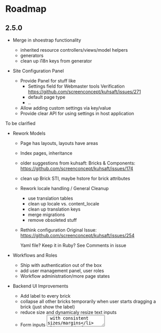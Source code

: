 # Roadmap

## 2.5.0

  - Merge in shoestrap functionality
    - inherited resource controllers/views/model helpers
    - generators
    - clean up i18n keys from generator

  - Site Configuration Panel
    - Provide Panel for stuff like
      - Settings field for Webmaster tools Verification
        https://github.com/screenconcept/kuhsaft/issues/271
      - default page type
      - ..
    - Allow adding custom settings via key/value
    - Provide clear API for using settings in host application

To be clarified

  - Rework Models
    - Page has layouts, layouts have areas
    - Index pages, inheritance
    - older suggestions from kuhsaft:
      Bricks & Components: https://github.com/screenconcept/kuhsaft/issues/174
    - clean up Brick STI, maybe hstore for brick attributes
    - Rework locale handling / General Cleanup
      - use translation tables
      - clean up locale vs. content_locale
      - clean up translation keys
      - merge migrations
      - remove obsoleted stuff

    - Rethink configuration
      Original Issue:
      https://github.com/screenconcept/kuhsaft/issues/254

      Yaml file? Keep it in Ruby? See Comments in issue

  - Workflows and Roles
    - Ship with authentication out of the box
    - add user management panel, user roles
    - Workflow administration/more page states

  - Backend UI Improvements
    - Add label to every brick
    - collapse all other bricks temporarily when user starts
      dragging a brick (just show the label)
    - reduce size and dynamicaly resize text inputs
    - Form inputs <textarea> with consistent sizes/margins
    - Get rid of bootstrap? Foundation? Bourbon?
    - Submit all bricks with remote true

  - Provide a rock-solid installer

  - Qbrick demo instance

  - Preview Page functionality

  - Extend Qbrick::Page link dialog to allow adding anchor on current page
    Original Issue: https://github.com/screenconcept/kuhsaft/issues/225

  - Lock page when it is being edited

  - Mediapool for assets

  - Rework frontend partials handling, provide sensible defaults

  - Better 404 handling / Getting started page
    https://github.com/screenconcept/kuhsaft/issues/147

  - Mountablity on non-root paths
    https://github.com/screenconcept/kuhsaft/issues/130

  - Caching issues
    https://github.com/screenconcept/kuhsaft/issues/270

  - Split up readme / add wiki

## Backlog (no particular order)

* Image handling Features
  * Configurable Responsive Images
    - configurable image sizes
    - use picturefill.js
    - add responsive_image_tag wich handles scrset and sizes from config

  * (re-)move ImageSizeDelegator from `engine.rb`

  * Optimize images with image_optim (use gem with statically compiled binaries!)

  * Optimize uploader with piet like on sc_web

* Allow admin to edit html/css in backend without deployment

* automatic styleguide generation

* Make searchable module find bricks not just pages
  (Would get rid of after_save_callback on bricks to update fulltext of page)
  See original issue: https://github.com/screenconcept/kuhsaft/issues/227

* Make Qbrick multisite capable

* add Google Maps brick (accept url/coordinates...)

* SEO Indicator (shows how good seo fields have been filled in)

* Allow pages to be cloned with all their content into somewhere into the site-tree

* Language specific uploaders
  https://github.com/screenconcept/kuhsaft/issues/140

* Allow redirect_url on page to be deleted
  https://github.com/screenconcept/kuhsaft/issues/269

* replace shoestrap stuff with rails_admin
